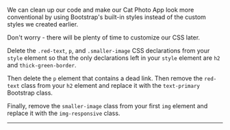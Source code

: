 <div class="challenge-instructions bootstrap"><div><section id="description">
<p>We can clean up our code and make our Cat Photo App look more conventional by using Bootstrap's built-in styles instead of the custom styles we created earlier.</p>
<p>Don't worry - there will be plenty of time to customize our CSS later.</p>
<p>Delete the <code>.red-text</code>, <code>p</code>, and <code>.smaller-image</code> CSS declarations from your <code>style</code> element so that the only declarations left in your <code>style</code> element are <code>h2</code> and <code>thick-green-border</code>.</p>
<p>Then delete the <code>p</code> element that contains a dead link. Then remove the <code>red-text</code> class from your <code>h2</code> element and replace it with the <code>text-primary</code> Bootstrap class.</p>
<p>Finally, remove the <code>smaller-image</code> class from your first <code>img</code> element and replace it with the <code>img-responsive</code> class.</p>
</section></div><hr/></div>